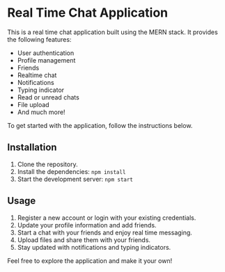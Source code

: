 # Real Time Chat Application

This is a real time chat application built using the MERN stack. It provides the following features:

- User authentication
- Profile management
- Friends
- Realtime chat
- Notifications
- Typing indicator
- Read or unread chats
- File upload
- And much more!

To get started with the application, follow the instructions below.

## Installation

1. Clone the repository.
2. Install the dependencies: `npm install`
3. Start the development server: `npm start`

## Usage

1. Register a new account or login with your existing credentials.
2. Update your profile information and add friends.
3. Start a chat with your friends and enjoy real time messaging.
4. Upload files and share them with your friends.
5. Stay updated with notifications and typing indicators.

Feel free to explore the application and make it your own!